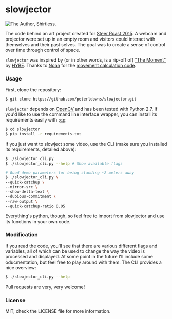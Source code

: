 # slowjector
![](./slowjector.gif "The Author, Shirtless.")

The code behind an art project created for [Steer Roast
2015](http://web.mit.edu/senior-house/www/steerroast.html). A webcam and
projector were set up in an empty room and visitors could interact with
themselves and their past selves. The goal was to create a sense of control
over time through control of space.

`slowjector` was inspired by (or in other words, is a rip-off of) ["The
Moment"](https://vimeo.com/119838128) by [HYBE](http://www.hybe.org/). Thanks
to [Noah](http://noah.org) for the [movement calculation
code](http://noah.org/wiki/movement.py).


### Usage
First, clone the repository:

```bash
$ git clone https://github.com/peterldowns/slowjector.git
```

`slowjector` depends on [OpenCV](http://opencv.org/) and has been tested with
Python 2.7. If you'd like to use the command line interface wrapper, you can
install its requirements easily with
[`pip`](https://pip.pypa.io/en/stable/installing.html):

```bash
$ cd slowjector
$ pip install -r requirements.txt
```

If you just want to slowject some video, use the CLI (make sure you installed
its requirements, detailed above):

```bash
$ ./slowjector_cli.py
$ ./slowjector_cli.py --help # Show available flags

# Good demo parameters for being standing ~2 meters away
$ ./slowjector_cli.py \
--quick-catchup \
--mirror-src \
--show-delta-text \
--dubious-commitment \
--raw-output \
--quick-catchup-ratio 0.05
```

Everything's python, though, so feel free to import from slowjector and use its
functions in your own code.

### Modification
If you read the code, you'll see that there are various different flags and
variables, all of which can be used to change the way the video is processed
and displayed. At some point in the future I'll include some oducmentation, but
feel free to play around with them. The CLI provides a nice overview:

```bash
$ ./slowjector_cli.py --help
```

Pull requests are very, very welcome!


### License
MIT, check the LICENSE file for more information.
